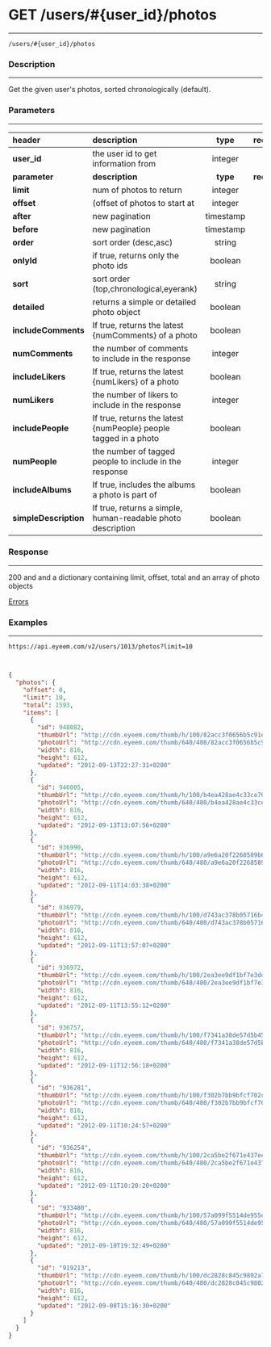 # GET /users/#{user_id}/photos
***
`/users/#{user_id}/photos`

### Description
***
Get the given user's photos, sorted chronologically (default).

### Parameters
***

|header| description| type |required? |default|
|:---------|:--------------|:----------:|:------------:|:------------:|
|**user_id**|the user id to get information from|integer|x||
|**parameter**| **description**| **type** |**required?** |**default**|
|**limit**|num of photos to return|integer||30|
|**offset**|(offset of photos to start at|integer||0|
|**after**|new pagination|timestamp|||
|**before**|new pagination|timestamp|||
|**order**|sort order (desc,asc)|string||desc|
|**onlyId**|if true, returns only the photo ids|boolean||0|
|**sort**|sort order (top,chronological,eyerank)|string||chronological|
|**detailed**|returns a simple or detailed photo object|boolean||0|
|**includeComments**|If true, returns the latest {numComments} of a photo|boolean||0|
|**numComments**|the number of comments to include in the response|integer||2|
|**includeLikers**|If true, returns the latest {numLikers} of a photo|boolean||0|
|**numLikers**|the number of likers to include in the response|integer||1|
|**includePeople**|If true, returns the latest {numPeople} people tagged in a photo|boolean||0|
|**numPeople**|the number of tagged people to include in the response|integer||4|
|**includeAlbums**|If true, includes the albums a photo is part of|boolean||0|
|**simpleDescription**|If true, returns a simple, human-readable photo description|boolean||0|

### Response
***

200 and and a dictionary containing limit, offset, total and an array of photo objects

[Errors](../../resources/errors.md#files)

### Examples
***

`https://api.eyeem.com/v2/users/1013/photos?limit=10`


```json


{
  "photos": {
    "offset": 0,
    "limit": 10,
    "total": 1593,
    "items": [
      {
        "id": 948082,
        "thumbUrl": "http://cdn.eyeem.com/thumb/h/100/82acc3f0656b5c91e9a8c30ae4700b78908708fc-1347567992",
        "photoUrl": "http://cdn.eyeem.com/thumb/640/480/82acc3f0656b5c91e9a8c30ae4700b78908708fc-1347567992",
        "width": 816,
        "height": 612,
        "updated": "2012-09-13T22:27:31+0200"
      },
      {
        "id": 946005,
        "thumbUrl": "http://cdn.eyeem.com/thumb/h/100/b4ea428ae4c33ce70f38368d5a5b482b5199fb0c-1347534463",
        "photoUrl": "http://cdn.eyeem.com/thumb/640/480/b4ea428ae4c33ce70f38368d5a5b482b5199fb0c-1347534463",
        "width": 816,
        "height": 612,
        "updated": "2012-09-13T13:07:56+0200"
      },
      {
        "id": 936990,
        "thumbUrl": "http://cdn.eyeem.com/thumb/h/100/a9e6a20f2268589b6d68511d43dd1ce93960f55f-1347365013",
        "photoUrl": "http://cdn.eyeem.com/thumb/640/480/a9e6a20f2268589b6d68511d43dd1ce93960f55f-1347365013",
        "width": 816,
        "height": 612,
        "updated": "2012-09-11T14:03:38+0200"
      },
      {
        "id": 936979,
        "thumbUrl": "http://cdn.eyeem.com/thumb/h/100/d743ac378b05716b448748b0674c801bd0d3280e-1347364565",
        "photoUrl": "http://cdn.eyeem.com/thumb/640/480/d743ac378b05716b448748b0674c801bd0d3280e-1347364565",
        "width": 816,
        "height": 612,
        "updated": "2012-09-11T13:57:07+0200"
      },
      {
        "id": 936972,
        "thumbUrl": "http://cdn.eyeem.com/thumb/h/100/2ea3ee9df1bf7e3ddd32f5ac66a6297416ffcafa-1347364488",
        "photoUrl": "http://cdn.eyeem.com/thumb/640/480/2ea3ee9df1bf7e3ddd32f5ac66a6297416ffcafa-1347364488",
        "width": 816,
        "height": 612,
        "updated": "2012-09-11T13:55:12+0200"
      },
      {
        "id": 936757,
        "thumbUrl": "http://cdn.eyeem.com/thumb/h/100/f7341a38de57d5b4526ec14622dd6ee5e639a0d8-1347360965",
        "photoUrl": "http://cdn.eyeem.com/thumb/640/480/f7341a38de57d5b4526ec14622dd6ee5e639a0d8-1347360965",
        "width": 816,
        "height": 612,
        "updated": "2012-09-11T12:56:18+0200"
      },
      {
        "id": "936281",
        "thumbUrl": "http://cdn.eyeem.com/thumb/h/100/f302b7bb9bfcf702ce81a7f164cd7a565b0abf52-1347351872",
        "photoUrl": "http://cdn.eyeem.com/thumb/640/480/f302b7bb9bfcf702ce81a7f164cd7a565b0abf52-1347351872",
        "width": 816,
        "height": 612,
        "updated": "2012-09-11T10:24:57+0200"
      },
      {
        "id": "936254",
        "thumbUrl": "http://cdn.eyeem.com/thumb/h/100/2ca5be2f671e437eeb256e858541bcbfcac1c6b7-1347351397",
        "photoUrl": "http://cdn.eyeem.com/thumb/640/480/2ca5be2f671e437eeb256e858541bcbfcac1c6b7-1347351397",
        "width": 816,
        "height": 612,
        "updated": "2012-09-11T10:20:20+0200"
      },
      {
        "id": "933480",
        "thumbUrl": "http://cdn.eyeem.com/thumb/h/100/57a099f5514de955e30743d2b40f5d3afc9c2963-1347298351",
        "photoUrl": "http://cdn.eyeem.com/thumb/640/480/57a099f5514de955e30743d2b40f5d3afc9c2963-1347298351",
        "width": 816,
        "height": 612,
        "updated": "2012-09-10T19:32:49+0200"
      },
      {
        "id": "919213",
        "thumbUrl": "http://cdn.eyeem.com/thumb/h/100/dc2828c845c9802a7e81a13b4cb713852bc2f027-1347110117",
        "photoUrl": "http://cdn.eyeem.com/thumb/640/480/dc2828c845c9802a7e81a13b4cb713852bc2f027-1347110117",
        "width": 816,
        "height": 612,
        "updated": "2012-09-08T15:16:30+0200"
      }
    ]
  }
}

```

